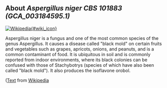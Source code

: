 
About *Aspergillus niger CBS 101883 (GCA\_003184595.1)* 
--------------------------------------------------------------

[![Wikipedia](/img/wikipedia_logo_v2_en.png){#wiki_icon}](http://en.wikipedia.org/wiki/Aspergillus_niger)

Aspergillus niger is a fungus and one of the most common species of the genus
Aspergillus.
It causes a disease called "black mold" on certain fruits and vegetables such as
grapes, apricots, onions, and peanuts, and is a common contaminant of food. It
is ubiquitous in soil and is commonly reported from indoor environments, where
its black colonies can be confused with those of Stachybotrys (species of which
have also been called "black mold"). It also produces the isoflavone orobol.

([Text](http://en.wikipedia.org/wiki/Aspergillus_niger) from [Wikipedia](http://en.wikipedia.org/) 

